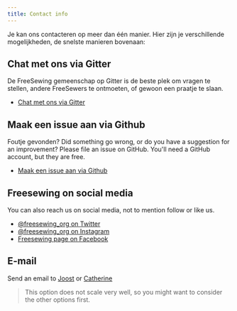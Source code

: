 ```yaml
---
title: Contact info
---
```


Je kan ons contacteren op meer dan één manier. Hier zijn je verschillende mogelijkheden, de snelste manieren bovenaan:

## Chat met ons via Gitter

De FreeSewing gemeenschap op Gitter is de beste plek om vragen te stellen, andere FreeSewers te ontmoeten, of gewoon een praatje te slaan.

- [Chat met ons via Gitter](https://gitter.im/freesewing/freesewing)

## Maak een issue aan via Github

Foutje gevonden? Did something go wrong, or do you have a suggestion for an improvement? Please file an issue on GitHub. You'll need a GitHub account, but they are free.

- [Maak een issue aan via Github](https://github.com/freesewing/website/issues/new)

## Freesewing on social media

You can also reach us on social media, not to mention follow or like us.

- [@freesewing_org on Twitter](https://twitter.com/intent/follow?screen_name=freesewing_org)
- [@freesewing_org on Instagram](https://www.instagram.com/freesewing_org/)
- [Freesewing page on Facebook](https://facebook.com/freesewing.org)

## E-mail

Send an email to [Joost](mailto:joost@decock.org?subject=Freesewing) or [Catherine](mailto:ji.catherine@gmail.com?subject=Freesewing)

> This option does not scale very well, so you might want to consider the other options first.